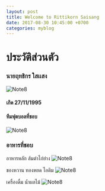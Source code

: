 ```yaml
---
layout: post
title: Welcome to Rittikorn Saisang
date: 2017-08-30 10:45:00 +0700
categories: myblog
---
```

# ประวัติส่วนตัว
### นายฤทธิกร ใสเเสง
![Note8](https://encrypted-tbn0.gstatic.com/images?q=tbn:ANd9GcTgsH5S-inRoYdVYcg9cw-XYezQfNSXwyoKWirp0QKOJxgrHMOs)
#### เกิด 27/11/1995
#### ทีมฟุตบอลที่ชอบ
![Note8](https://daily.rabbitstatic.com/wp-content/uploads/2016/12/logo.jpg)
### อาหารที่ชอบ

อาหารหลัก ส้มตำไก่ย่าง
![Note8](https://img-wongnai.cdn.byteark.com/p/l/2016/09/14/004df6a27ff04f54a0ae8ed7e40136ea.jpg)

ของหวาน ทองหยด ไอติม
![Note8](http://learnthaiwithmod.com/wp-content/uploads/2013/09/Thai-dessert-Tong-Yord.jpg)

เครื่องดื่ม น้ำผลไม้
![Note8](https://encrypted-tbn0.gstatic.com/images?q=tbn:ANd9GcSguDAMB7b2vaIJ_tSyT-5IvTuikzr6mG2jCJX_fNDN3CKG_Msa)
